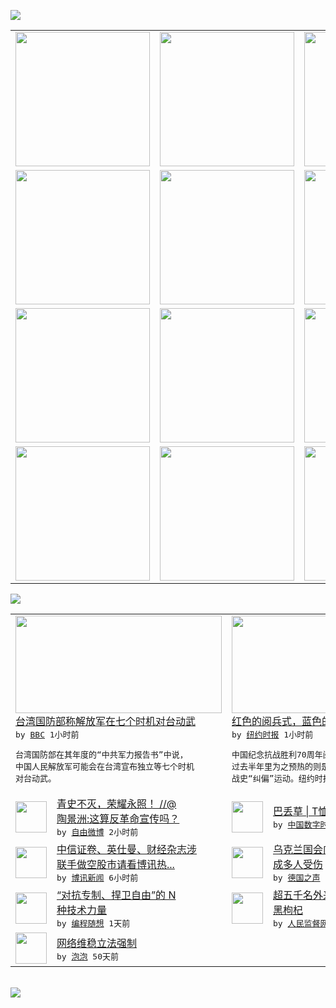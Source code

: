 

<a href="https://github.com/greatfire/z/raw/master/FreeBrowser.apk"><img src="https://raw.githubusercontent.com/greatfire/wiki/master/x/header.png" /></a><table><tr><td width="262" align="center" valign="center"><a href="https://github.com/greatfire/wiki/wiki/nyt" title="纽约时报中文网 国际纵览"><img src="https://raw.githubusercontent.com/greatfire/wiki/master/x/nyt_flag.png" width="215"/></a></td><td width="262" align="center" valign="center"><a href="https://github.com/greatfire/wiki/wiki/dw" title=""><img src="https://raw.githubusercontent.com/greatfire/wiki/master/x/dw_flag.png" width="215"/></a></td><td width="262" align="center" valign="center"><a href="https://github.com/greatfire/wiki/wiki/rmjd" title=""><img src="https://raw.githubusercontent.com/greatfire/wiki/master/x/rmjd_flag.png" width="215"/></a></td></tr><tr><td width="262" align="center" valign="center"><a href="https://github.com/paopaonetizen/website" title="泡泡 - 未经审查的互联网信息"><img src="https://raw.githubusercontent.com/greatfire/wiki/master/x/pp_flag.png" width="215"/></a></td><td width="262" align="center" valign="center"><a href="https://github.com/getlantern/mirror" title="以及自由微博和GreatFire.org官方中文论坛"><img src="https://raw.githubusercontent.com/greatfire/wiki/master/x/lantern_flag.png" width="215"/></a></td><td width="262" align="center" valign="center"><a href="https://github.com/cdtmirrors/m/" title=""><img src="https://raw.githubusercontent.com/greatfire/wiki/master/x/cdt_flag.png" width="215"/></a></td></tr><tr><td width="262" align="center" valign="center"><a href="https://github.com/program-think/blog" title="编程随想的博客"><img src="https://raw.githubusercontent.com/greatfire/wiki/master/x/pt_flag.png" width="215"/></a></td><td width="262" align="center" valign="center"><a href="https://github.com/greatfire/wiki/wiki/bbc" title=""><img src="https://raw.githubusercontent.com/greatfire/wiki/master/x/bbc_flag.png" width="215"/></a></td><td width="262" align="center" valign="center"><a href="https://github.com/freeweibo/s" title="自由微博 - 匿名和不受屏蔽的新浪微博搜索"><img src="https://raw.githubusercontent.com/greatfire/wiki/master/x/fw_flag.png" width="215"/></a></td></tr><tr><td width="262" align="center" valign="center"><a href="https://github.com/greatfire/wiki/wiki/google" title=""><img src="https://raw.githubusercontent.com/greatfire/wiki/master/x/google_flag.png" width="215"/></a></td><td width="262" align="center" valign="center"><a href="https://github.com/bxnews/boxun" title=""><img src="https://raw.githubusercontent.com/greatfire/wiki/master/x/bx_flag.png" width="215"/></a></td><td width="262" align="center" valign="center"><a href="https://github.com/greatfire/wiki/wiki/open-source" title="欢迎访问GreatFire.org开发者项目网站"><img src="https://raw.githubusercontent.com/greatfire/wiki/master/x/open-source_flag.png" width="215"/></a></td></tr></table><img src="https://raw.githubusercontent.com/greatfire/wiki/master/x/newsfeed text.png" /><table cols="4"><tr><td colspan="2" width="380"><a href="http://www.bbc.com/zhongwen/simp/china/2015/09/150901_taiwan_china_defense_report"><img src="http://a.files.bbci.co.uk/worldservice/live/assets/images/2015/09/01/150901052238_chinese_navy_144x81__nocredit.jpg" width="330" height="156"/></a></br><a href="http://www.bbc.com/zhongwen/simp/china/2015/09/150901_taiwan_china_defense_report">台湾国防部称解放军在七个时机对台动武</a></br><kbd> by <a href="http://www.bbc.co.uk/zhongwen/simp">BBC</a> 1小时前 </kbd></br><pre>台湾国防部在其年度的“中共军力报告书”中说，<br/>中国人民解放军可能会在台湾宣布独立等七个时机<br/>对台动武。</pre></td><td colspan="2" width="380"><a href="https://dghiur1u8xlqa.cloudfront.net/china/20150901/cc01history/"><img src="https://raw.githubusercontent.com/greatfire/wiki/master/x/nyt_logo_b.png" width="330" height="156"/></a></br><a href="https://dghiur1u8xlqa.cloudfront.net/china/20150901/cc01history/">红色的阅兵式，蓝色的抗战史？</a></br><kbd> by <a href="http://m.cn.nytimes.com/">纽约时报</a> 1小时前 </kbd></br><pre>中国纪念抗战胜利70周年阅兵式即将举行，而在<br/>过去半年里为之预热的则是官方在舆论界掀起的抗<br/>战史“纠偏”运动。纽约时报</pre></td></tr><tr><td><img src="https://raw.githubusercontent.com/greatfire/wiki/master/x/fw_logo.png" width="50" height="50"/></td><td width="280"><a href="https://freeweibo.com/weibo/3882240159220799">青史不灭，荣耀永照！ //@<br/>陶景洲:这算反革命宣传吗？</a></br><kbd> by <a href="https://freeweibo.com/">自由微博</a> 2小时前 </kbd></td><td><img src="http://chinadigitaltimes.net/chinese/files/2015/08/CNvL6jPUEAABBiV.jpg" width="50" height="50"/></td><td width="280"><a href="http://feedproxy.google.com/~r/chinadigitaltimes/IyPt/~3/lzyiHNTwu5U/">巴丢草 | T恤有罪</a></br><kbd> by <a href="http://chinadigitaltimes.net/chinese/">中国数字时代</a> 2小时前 </kbd></td></tr><tr><td><img src="https://raw.githubusercontent.com/greatfire/wiki/master/x/bx_logo.png" width="50" height="50"/></td><td width="280"><a href="http://www.boxun.com/news/gb/china/2015/09/201509010433.shtml">中信证卷、英仕曼、财经杂志涉<br/>联手做空股市请看博讯热...</a></br><kbd> by <a href="http://www.boxun.com">博讯新闻</a> 6小时前 </kbd></td><td><img src="http://www.dw.com/image/0,,18683787_302,00.jpg" width="50" height="50"/></td><td width="280"><a href="http://dw.com/p/1GOa3?maca=chi-GK-text-greatfire-all-chinese-15625-xml-mrss">乌克兰国会门前发生爆炸  造<br/>成多人受伤</a></br><kbd> by <a href="http://dw.de">德国之声</a> 12小时前 </kbd></td></tr><tr><td><img src="https://raw.githubusercontent.com/greatfire/wiki/master/x/pt_logo.png" width="50" height="50"/></td><td width="280"><a href="http://feedproxy.google.com/~r/programthink/~3/vOvckDbfIls/Technology-and-Freedom.html">“对抗专制、捍卫自由”的 N<br/> 种技术力量</a></br><kbd> by <a href="http://program-think.blogspot.com">编程随想</a> 1天前 </kbd></td><td><img src="http://www.rmjdw.com/uploads/allimg/150831/1126123019-0.jpg" width="50" height="50"/></td><td width="280"><a href="http://www.rmjdw.com//shehuijilu/20150831/15161.html">超五千名外来者抢摘格尔木草原<br/>黑枸杞 </a></br><kbd> by <a href="http://www.rmjdw.com/">人民监督网</a> 1天前 </kbd></td></tr><tr><td><img src="http://pao-pao.net/sites/pao-pao.net/files/styles/base_adaptive/public/6523513689_baeec3c53c_z_0.jpg?itok=NM8cQ_d1" width="50" height="50"/></td><td width="280"><a href="https://pao-pao.net/article/593">网络维稳立法强制</a></br><kbd> by <a href="https://pao-pao.net">泡泡</a> 50天前 </kbd></td></table></br><a href="https://github.com/greatfire/z/raw/master/FreeBrowser.apk"><img src="https://raw.githubusercontent.com/greatfire/wiki/master/x/download app.png" /></a>